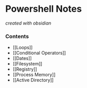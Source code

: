 # Powershell Notes
*created with obsidian*

### Contents

- [[Loops]]
- [[Conditional Operators]]
- [[Dates]]
- [[Filesystem]]
- [[Registry]]
- [[Process Memory]]
- [[Active Directory]]